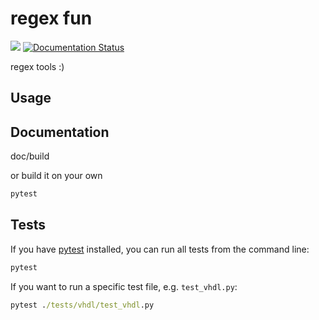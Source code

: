 # regex fun

[![](https://github.com/m-tosch/regex_fun/workflows/build/badge.svg)](https://github.com/m-tosch/regex_fun/actions?query=workflow%3Abuild)
[![Documentation Status](https://readthedocs.org/projects/ansicolortags/badge/?version=latest)](https://github.com/m-tosch/regex_fun/projects)

regex tools :)

## Usage

## Documentation

doc/build

or build it on your own

```cmd
pytest
```

## Tests

If you have [pytest](https://pypi.org/project/pytest/) installed, you can run all tests from the command line:

```cmd
pytest
```

If you want to run a specific test file, e.g. `test_vhdl.py`:

```cmd
pytest ./tests/vhdl/test_vhdl.py
```
